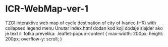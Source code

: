 # ICR-WebMap-ver-1
TZGI interaktive web map of cycle destination of city of Ivanec (HR) with collapsed legend menu
Unutar index.html dodan kod koji dodaje slajder ako je text ili fotka prevelika:
  .leaflet-popup-content {
    max-width: 200px;
    height: 200px;
    overflow-y: scroll;
}
  

